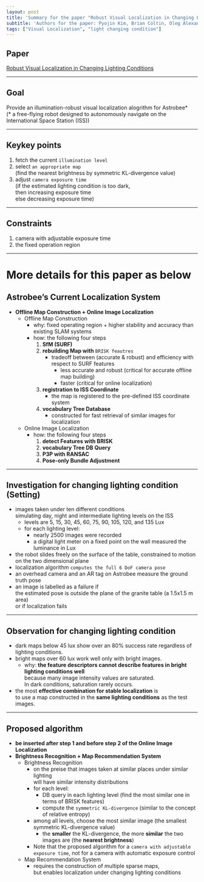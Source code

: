 ```yaml
---
layout: post
title: 'Summary for the paper "Robust Visual Localization in Changing Lighting Conditions"'
subtitle: 'Authors for the paper: Pyojin Kim, Brian Coltin, Oleg Alexandrov, H. Jin Kim'
tags: ["Visual Localization", "light changing condition"]
---
```


## Paper
<a href="https://ieeexplore.ieee.org/document/7989640">Robust Visual Localization in Changing Lighting Conditions</a>

---

## Goal
Provide an illumination-robust visual localization alogrithm for Astrobee* <br>
(* a free-flying robot designed to autonomously navigate on the International Space Station (ISS))

---

## Keykey points
1. fetch the current `illumination level`
2. select `an appropriate map` <br>
(find the nearest brightness by symmetric KL-divergence value)
3. adjust `camera exposure time` <br>
(if the estimated lighting condition is too dark, <br>
 then increasing exposure time <br>
 else decreasing exposure time)

---

## Constraints
1. camera with adjustable exposure time
2. the fixed operation region

---
# More details for this paper as below

## Astrobee’s Current Localization System
- **Offline Map Construction + Online Image Localization**
  - Offline Map Construction
    - why: fixed operating region + higher stability and accuracy than existing SLAM systems
    - how: the following four steps <br>
      1. **SfM (SURF)**
      2. **rebuilding Map with** `BRISK feautres`
         - tradeoff between (accurate & robust) and efficiency with respect to SURF features
            - less accurate and robust (critical for accurate offline map building) 
            - faster (critical for online localization)
      3. **registration to ISS Coordinate** 
         - the map is registered to the pre-defined ISS coordinate system
      4. **vocabulary Tree Database** 
         - constructed for fast retrieval of similar images for localization
  - Online Image Localization
     - how: the following four steps <br>
       1. **detect Features with BRISK**
       2. **vocabulary Tree DB Query**
       3. **P3P with RANSAC**
       4. **Pose-only Bundle Adjustment**
       
---

## Investigation for changing lighting condition (Setting)
- images taken under ten different conditions <br>
  simulating day, night and intermediate lighting levels on the ISS
  - levels are 5, 15, 30, 45, 60, 75, 90, 105, 120, and 135 Lux
  - for each lighting level: 
      - nearly 2500 images were recorded
      - a digital light meter on a fixed point on the wall measured the luminance in Lux
- the robot slides freely on the surface of the table, constrained to motion on the two dimensional plane
- localization algorithm `computes the full 6 DoF camera pose`
- an overhead camera and an AR tag on Astrobee measure the ground truth pose
- an image is labelled as a failure if <br>
  the estimated pose is outside the plane of the granite table (a 1.5x1.5 m area) <br>
  or if localization fails

---

## Observation for changing lighting condition
- dark maps below 45 lux show over an 80% success rate regardless of lighting conditions. 
- bright maps over 60 lux work well only with bright images.
  - why: **the feature descriptors cannot describe features in bright lighting conditions well** <br>
         because many image intensity values are saturated. <br>
         In dark conditions, saturation rarely occurs.
- the most **effective combination for stable localization** is <br>
  to use a map constructed in the **same lighting conditions** as the test images. 

---

## Proposed algorithm
- **be inserted after step 1 and before step 2 of the Online Image Localization**
- **Brightness Recognition + Map Recommendation System**
  - Brightness Recognition
      - on the preise that images taken at similar places under similar lighting <br>
        will have similar intensity distributions
      - for each level:
        - DB query in each lighting level (find the most similar one in terms of BRISK features)
        - compute the `symmetric KL-divergence` (similar to the concept of relative entropy)
      - among all levels, choose the most similar image (the smallest symmetric KL-divergence value)
        - the **smaller** the KL-divergence, the more **similar** the two images are (the **nearest brightness**)
      - Note that the proposed algorithm for a `camera with adjustable exposure time`, not for a camera with automatic exposure control
  - Map Recommendation System
      - requires the construction of multiple sparse maps, <br>
        but enables localization under changing lighting conditions


